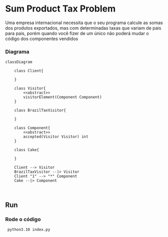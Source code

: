 # Sum Product Tax Problem

Uma empresa internacional necessita que o seu programa calcule as somas dos produtos exportados, mas com determinadas taxas que variam de pais para pais, porém quando você fizer de um único não poderá mudar o código dos componentes vendidos

### Diagrama
```mermaid
classDiagram
    
    class Client{

    }

    class Visitor{
        <<abstract>>
        visitorElement(Component Component)
    }

    class BrazilTaxVisitor{

    }

    class Component{
        <<abstract>>
        accepted(Visitor Visitor) int
    }

    class Cake{

    }

    Client --> Visitor
    BrazilTaxVisitor --|> Visitor
    Client "1" --> "*" Component
    Cake --|> Component



```
## Run

### Rode o código

` python3.10 index.py`

